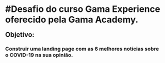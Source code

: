 <h1>#Desafio do curso Gama Experience oferecido pela Gama Academy.</h1>
<h2 style="display:inline">Objetivo:</h2><h3> Construir uma landing page com as 6 melhores notícias sobre o COVID-19 na sua opinião.</h3>
